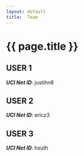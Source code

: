 ```yaml
---
layout: default
title:  Team
---
```


# {{ page.title }}


## USER 1
***UCI Net ID***: justihn8

## USER 2
***UCI Net ID***: ericz3

## USER 3
***UCI Net ID***: hsuth
